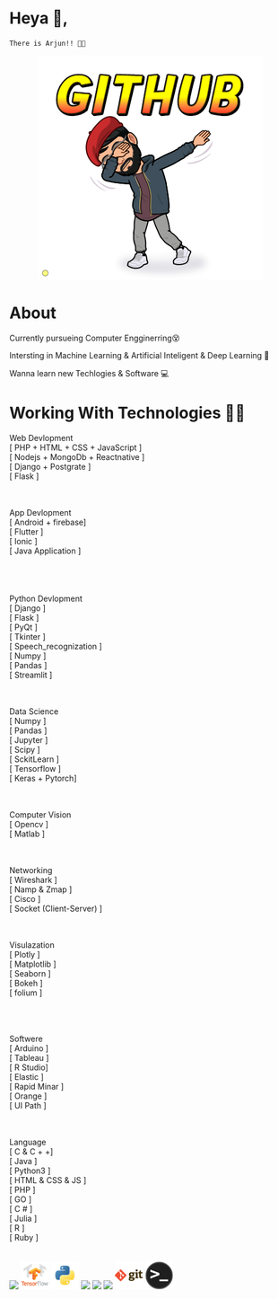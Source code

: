 # Heya 🤙, 
    There is Arjun!! 🤞✨
 

<a href="https://github.com/Arjunvankani"><center>
  <img src="https://github.com/Arjunvankani/README.md/blob/main/github.png" /></center>
</a>

# About

Currently pursueing Computer Engginerring😵

Intersting in Machine Learning & Artificial Inteligent & Deep Learning 😬

Wanna learn new Techlogies & Software 💻
<br/>

# Working With Technologies 🤩🤩


Web Devlopment  <br/>
               [ PHP + HTML + CSS + JavaScript ] <br/>
               [ Nodejs + MongoDb + Reactnative ]<br/>
               [ Django + Postgrate ] <br/>
               [ Flask ]         <br/>
               
 <br/> <br/>
App Devlopment   <br/>
               [ Android + firebase]  <br/>
               [ Flutter ]         <br/>
               [ Ionic ]          <br/>
               [ Java Application ] <br/>  
<br/>      <br/>         
Python Devlopment <br/>
                  [ Django ]    <br/>
                  [ Flask ]     <br/>
                  [ PyQt ]      <br/>
                  [ Tkinter ]   <br/>
                  [ Speech_recognization ]  <br/>
                  [ Numpy ] <br/>
                  [ Pandas ]    <br/>
                  [ Streamlit ] <br/>
<br/><br/>

Data Science<br/>
             [ Numpy ]  <br/>
             [ Pandas ] <br/>
             [ Jupyter ]    <br/>
             [ Scipy ]  <br/>
             [ SckitLearn ] <br/>
             [ Tensorflow ] <br/>
             [ Keras + Pytorch] <br/>
         
<br/>         <br/>
Computer Vision <br/>
                [ Opencv ]  <br/>
                [ Matlab ]  <br/>

<br/><br/>
Networking <br/>
            [ Wireshark ]   <br/>
            [ Namp & Zmap ] <br/>
            [ Cisco ]   <br/>
            [ Socket (Client-Server) ]  <br/>
         
<br/>         <br/>
Visulazation <br/>
             [ Plotly ] <br/>
             [ Matplotlib ] <br/>
             [ Seaborn ]    <br/>
             [ Bokeh ]  <br/>
             [ folium ]  <br/>
         
<br/>     <br/>    
Softwere  <br/>
          [ Arduino ]  <br/>
          [ Tableau ]  <br/>
          [ R Studio]  <br/>
          [ Elastic ]  <br/>
          [ Rapid Minar ]  <br/>
          [ Orange ]   <br/>
          [ UI Path ]   <br/>
        
<br/>        <br/>
Language    <br/>
         [ C & C + +]  <br/>
         [ Java ]   <br/>
         [ Python3 ]   <br/>
         [ HTML & CSS & JS ]    <br/>
         [ PHP ]    <br/>
         [ GO ]   <br/>
         [ C # ]   <br/>
         [ Julia ]  <br/>
         [ R ]   <br/>
         [ Ruby ]   <br/>
         <br/><br/> 
<code><img height="50" src="https://pytorch.org/assets/images/pytorch-logo.png"></code>
<code><img height="50" src="https://raw.githubusercontent.com/github/explore/80688e429a7d4ef2fca1e82350fe8e3517d3494d/topics/tensorflow/tensorflow.png"></code>
<code><img height="50" src="https://raw.githubusercontent.com/github/explore/80688e429a7d4ef2fca1e82350fe8e3517d3494d/topics/python/python.png"></code>
<code><img height="50" src="https://cdn.jsdelivr.net/npm/simple-icons@3.4.0/icons/jupyter.svg"></code>
<code><img height="50" src="https://cdn.jsdelivr.net/npm/simple-icons@3.4.0/icons/heroku.svg"></code>
<code><img height="50" src="https://cdn.jsdelivr.net/npm/simple-icons@3.4.0/icons/flask.svg"></code>
<code><img height="50" src="https://raw.githubusercontent.com/github/explore/80688e429a7d4ef2fca1e82350fe8e3517d3494d/topics/git/git.png"></code>
<code><img height="50" src="https://raw.githubusercontent.com/github/explore/80688e429a7d4ef2fca1e82350fe8e3517d3494d/topics/terminal/terminal.png"></code>
